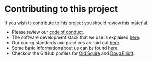 # Contributing to this project

If you wish to contribute to this project you should review this material.

* Please review our [code of conduct](CODE_OF_CONDUCT.md).
* The software development stack that we use is explained [here](https://va3wam.github.io/software/). 
* Our coding standards and practices are laid out [here](https://va3wam.github.io/software/#standards).  
* Some basic information about us can be found [here](https://va3wam.github.io/about/).  
* Checkout the GitHub profiles for [Old Squire](https://github.com/va3wam) and [Doug Elliott](https://github.com/nerdoug).
